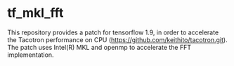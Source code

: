 # tf_mkl_fft
This repository provides a patch for tensorflow 1.9, in order to accelerate the Tacotron performance on CPU (https://github.com/keithito/tacotron.git). 
The patch uses Intel(R) MKL and openmp to accelerate the FFT implementation.
